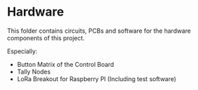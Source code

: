 # Hardware

This folder contains circuits, PCBs and software for the hardware components of this project.

Especially:

- Button Matrix of the Control Board
- Tally Nodes
- LoRa Breakout for Raspberry PI (Including test software)
